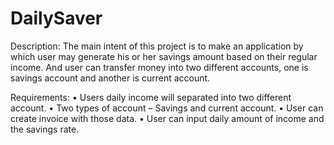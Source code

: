 # DailySaver
Description:
The main intent of this project is to make an application by which user may generate his or her savings amount based on their regular 
income. And user can transfer money into two different accounts, one is savings account and another is current account.

Requirements:
•	Users daily income will separated into two different account.
•	Two types of account – Savings and current account.
•	User can create invoice with those data.
•	User can input daily amount of income and the savings rate.

